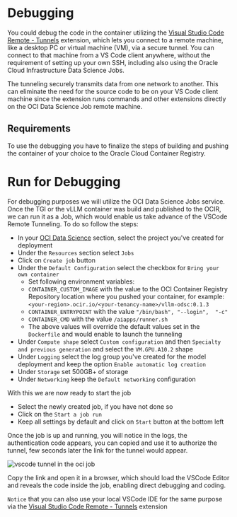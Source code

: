 # Debugging

You could debug the code in the container utilizing the [Visual Studio Code Remote - Tunnels](https://code.visualstudio.com/docs/remote/tunnels) extension, which lets you connect to a remote machine, like a desktop PC or virtual machine (VM), via a secure tunnel. You can connect to that machine from a VS Code client anywhere, without the requirement of setting up your own SSH, including also using the Oracle Cloud Infrastructure Data Science Jobs.

The tunneling securely transmits data from one network to another. This can eliminate the need for the source code to be on your VS Code client machine since the extension runs commands and other extensions directly on the OCI Data Science Job remote machine.

## Requirements

To use the debugging you have to finalize the steps of building and pushing the container of your choice to the Oracle Cloud Container Registry.

# Run for Debugging

For debugging purposes we will utilize the OCI Data Science Jobs service. Once the TGI or the vLLM container was build and published to the OCIR, we can run it as a Job, which would enable us take advance of the VSCode Remote Tunneling. To do so follow the steps:

* In your [OCI Data Science](https://cloud.oracle.com/data-science/projects) section, select the project you've created for deployment
* Under the `Resources` section select `Jobs`
* Click on `Create job` button
* Under the `Default Configuration` select the checkbox for `Bring your own container`
  * Set following environment variables:
  * `CONTAINER_CUSTOM_IMAGE` with the value to the OCI Container Registry Repository location where you pushed your container, for example: `<your-region>.ocir.io/<your-tenancy-name>/vllm-odsc:0.1.3`
  * `CONTAINER_ENTRYPOINT` with the value `"/bin/bash", "--login",  "-c"`
  * `CONTAINER_CMD` with the value `/aiapps/runner.sh`
  * The above values will override the default values set in the `Dockerfile` and would enable to launch the tunneling
* Under `Compute shape` select `Custom configuration` and then `Specialty and previous generation` and select the `VM.GPU.A10.2` shape
* Under `Logging` select the log group you've created for the model deployment and keep the option `Enable automatic log creation`
* Under `Storage` set 500GB+ of storage
* Under `Networking` keep the `Default networking` configuration

With this we are now ready to start the job

* Select the newly created job, if you have not done so
* Click on the `Start a job run` 
* Keep all settings by default and click on `Start` button at the bottom left

Once the job is up and running, you will notice in the logs, the authentication code appears, you can copied and use it to authorize the tunnel, few seconds later the link for the tunnel would appear.

![vscode tunnel in the oci job](../../../jobs/tutorials/assets/images/vscde-server-tunnel-job.png)

Copy the link and open it in a browser, which should load the VSCode Editor and reveals the code inside the job, enabling direct debugging and coding.

`Notice` that you can also use your local VSCode IDE for the same purpose via the [Visual Studio Code Remote - Tunnels](https://code.visualstudio.com/docs/remote/tunnels) extension
